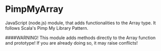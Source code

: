 # PimpMyArray
JavaScript (node.js) module, that adds functionalities to the Array type. It follows Scala's Pimp My Library Pattern.

####WARNING!
This module adds methods directly to the Array function and prototype! If you are already doing so, it may raise conflicts!
